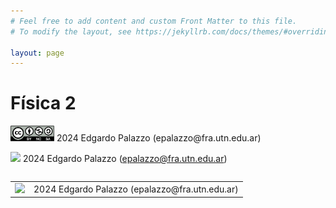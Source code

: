```yaml
---
# Feel free to add content and custom Front Matter to this file.
# To modify the layout, see https://jekyllrb.com/docs/themes/#overriding-theme-defaults

layout: page
---
```


# Física 2

<p align="left">
    <img src="https://raw.githubusercontent.com/frautn/F2/main/docs/assets/by-nc-sa2.svg" width="70" /> 2024 Edgardo Palazzo (epalazzo@fra.utn.edu.ar)
</p>

<a href="https://creativecommons.org/licenses/by-nc-sa/4.0/deed.es"><image src="https://raw.githubusercontent.com/frautn/F2/main/docs/assets/by-nc-sa2.svg" width="70" /></a> 2024 Edgardo Palazzo (epalazzo@fra.utn.edu.ar)

<table align="left" style="border:none;">
<!-- <tr style="border:none;"> -->
<tr>
<td><a href="https://creativecommons.org/licenses/by-nc-sa/4.0/deed.es"><image src="https://raw.githubusercontent.com/frautn/F2/main/docs/assets/by-nc-sa2.svg" width="70" /></a></td>
<td>2024 Edgardo Palazzo (epalazzo@fra.utn.edu.ar)
</td>
</tr>
</table>

<!-- <table>
<tr style="border:none;">
<td style="border:none;"><a href="https://creativecommons.org/licenses/by-nc-sa/4.0/deed.es"><image src="https://raw.githubusercontent.com/frautn/F2/main/docs/assets/Google_Colaboratory_SVG_Logo.svg" width="70" /></a></td>
<td style="border:none;">2024 Edgardo Palazzo (epalazzo@fra.utn.edu.ar)
</td>
</tr>
</table> -->

<!-- Google_Colaboratory_SVG_Logo.svg -->

<!-- href="https://colab.research.google.com/github/frautn/F2/blob/main/electromagnetismo/em01_campo_electrico.ipynb" -->

<!-- Cuaderno 01: Campo eléctrico -->